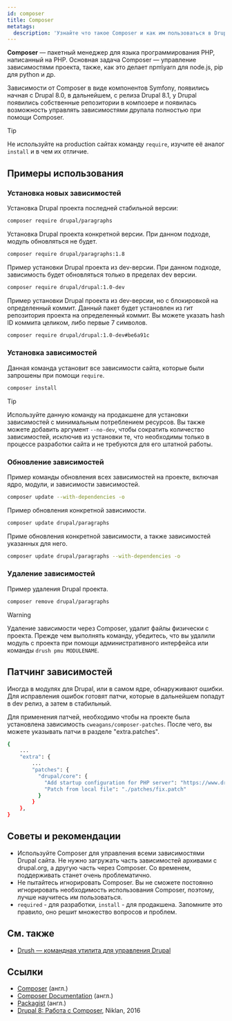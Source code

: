 ```yaml
---
id: composer
title: Composer
metatags:
  description: 'Узнайте что такое Composer и как им пользоваться в Drupal.'
---
```


**Composer** — пакетный менеджер для языка программирования PHP, написанный на PHP. Основная задача Composer — управление зависимостями проекта, также, как это делает npm\yarn для node.js, pip для python и др.

Зависимости от Composer в виде компонентов Symfony, появились начная с Drupal 8.0, в дальнейшем, с релиза Drupal 8.1, у Drupal появились собственные репозитории в композере и появилась возможность управлять зависимостями друпала полностью при помощи Composer.

> [!TIP]
> Не используйте на production сайтах команду `require`, изучите её аналог `install` и в чем их отличие.

## Примеры использования

### Установка новых зависимостей

Установка Drupal проекта последней стабильной версии:

```bash
composer require drupal/paragraphs
```

Установка Drupal проекта конкретной версии. При данном подходе, модуль обновляться не будет.

```bash
composer require drupal/paragraphs:1.8
```

Пример установки Drupal проекта из dev-версии. При данном подходе, зависимость будет обновляться только в пределах dev версии.

```bash
composer require drupal/drupal:1.0-dev
```

Пример установки Drupal проекта из dev-версии, но с блокировкой на определенный коммит. Данный пакет будет установлен из гит репозитория проекта на определенный коммит. Вы можете указать hash ID коммита целиком, либо первые 7 символов.

```bash
composer require drupal/drupal:1.0-dev#be6a91c
```

### Установка зависимостей

Данная команда установит все зависимости сайта, которые были запрошены при помощи `require`.

```bash
composer install
```

> [!TIP]
> Используйте данную команду на продакшене для установки зависимостей с минимальным потреблением ресурсов. Вы также можете добавить аргумент `--no-dev`, чтобы сократить количество зависимостей, исключив из установки те, что необходимы только в процессе разработки сайта и не требуются для его штатной работы.

### Обновление зависимостей

Пример команды обновления всех зависимостей на проекте, включая ядро, модули, и зависимости зависимостей.

```bash
composer update --with-dependencies -o
```

Пример обновления конкретной зависимости.

```bash
composer update drupal/paragraphs
```

Приме обновления конкретной зависимости, а также зависимостей указанных для него.

```bash
composer update drupal/paragraphs --with-dependencies -o
```

### Удаление зависимостей

Пример удаления Drupal проекта.

```bash
composer remove drupal/paragraphs
```

> [!WARNING]
> Удаление зависимости через Composer, удалит файлы физически с проекта. Прежде чем выполнять команду, убедитесь, что вы удалили модуль с проекта при помощи административного интерфейса или команды `drush pmu MODULENAME`.

## Патчинг зависимостей

Иногда в модулях для Drupal, или в самом ядре, обнаруживают ошибки. Для исправления ошибок готовят патчи, которые в дальнейшем попадут в dev релиз, а затем в стабильный.

Для применения патчей, необходимо чтобы на проекте была установлена зависимость `cweagans/composer-patches`. После чего, вы можете указывать патчи в разделе "extra.patches".

```bash
{
    ...
    "extra": {
        ...
        "patches": {
          "drupal/core": {
            "Add startup configuration for PHP server": "https://www.drupal.org/files/issues/add_a_startup-1543858-30.patch",
            "Patch from local file": "./patches/fix.patch"
          }
        }
    },
}
```

## Советы и рекомендации

- Используйте Composer для управления всеми зависимостями Drupal сайта. Не нужно загружать часть зависимостей архивами с drupal.org, а другую часть через Composer. Со временем, поддерживать станет очень проблематично.
- Не пытайтесь игнорировать Composer. Вы не сможете постоянно игнорировать необходимость использования Composer, поэтому, лучше научитесь им пользоваться.
- `required` - для разработки, `install` - для продакшена. Запомните это правило, оно решит множество вопросов и проблем.

## См. также

- [Drush — командная утилита для управления Drupal](drush.md)

## Ссылки

- [Composer](https://getcomposer.org/) (англ.)
- [Composer Documentation](https://getcomposer.org/doc/) (англ.)
- [Packagist](https://packagist.org/) (англ.)
- [Drupal 8: Работа с Composer](https://niklan.net/blog/130), Niklan, 2016
